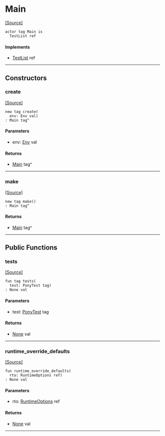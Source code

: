 # Main
<span class="source-link">[[Source]](src/mqtt-configurator/tests.md#L-0-78)</span>
```pony
actor tag Main is
  TestList ref
```

#### Implements

* [TestList](pony_test-TestList.md) ref

---

## Constructors

### create
<span class="source-link">[[Source]](src/mqtt-configurator/tests.md#L-0-80)</span>


```pony
new tag create(
  env: Env val)
: Main tag^
```
#### Parameters

*   env: [Env](builtin-Env.md) val

#### Returns

* [Main](mqtt-configurator-Main.md) tag^

---

### make
<span class="source-link">[[Source]](src/mqtt-configurator/tests.md#L-0-83)</span>


```pony
new tag make()
: Main tag^
```

#### Returns

* [Main](mqtt-configurator-Main.md) tag^

---

## Public Functions

### tests
<span class="source-link">[[Source]](src/mqtt-configurator/tests.md#L-0-86)</span>


```pony
fun tag tests(
  test: PonyTest tag)
: None val
```
#### Parameters

*   test: [PonyTest](pony_test-PonyTest.md) tag

#### Returns

* [None](builtin-None.md) val

---

### runtime_override_defaults
<span class="source-link">[[Source]](src/mqtt-configurator/tests.md#L-0-78)</span>


```pony
fun runtime_override_defaults(
  rto: RuntimeOptions ref)
: None val
```
#### Parameters

*   rto: [RuntimeOptions](builtin-RuntimeOptions.md) ref

#### Returns

* [None](builtin-None.md) val

---

